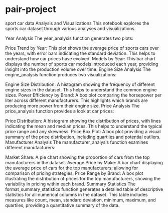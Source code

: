 # pair-project
sport car data
Analysis and Visualizations
This notebook explores the sports car dataset through various analyses and visualizations.

Year Analysis
The year_analysis function generates two plots:

Price Trend by Year: This plot shows the average price of sports cars over the years, with error bars indicating the standard deviation. This helps to understand how car prices have evolved.
Models by Year: This bar chart displays the number of sports car models introduced each year, providing insight into the production volume over time.
Engine Size Analysis
The engine_analysis function produces two visualizations:

Engine Size Distribution: A histogram showing the frequency of different engine sizes in the dataset. This helps to understand the common engine sizes.
Power Efficiency by Brand: A box plot comparing the horsepower per liter across different manufacturers. This highlights which brands are producing more power from their engine size.
Price Analysis
The price_analysis function provides a look at car prices:

Price Distribution: A histogram showing the distribution of prices, with lines indicating the mean and median prices. This helps to understand the typical price range and any skewness.
Price Box Plot: A box plot providing a visual summary of the price distribution, including quartiles and potential outliers.
Manufacturer Analysis
The manufacturer_analysis function examines different manufacturers:

Market Share: A pie chart showing the proportion of cars from the top manufacturers in the dataset.
Average Price by Make: A bar chart displaying the average price of cars for the top manufacturers, allowing for comparison of pricing strategies.
Price Range by Brand: A box plot illustrating the distribution of prices for the top manufacturers, showing the variability in pricing within each brand.
Summary Statistics
The format_summary_statistics function generates a detailed table of descriptive statistics for all numerical columns in the dataset. This table includes measures like count, mean, standard deviation, minimum, maximum, and quartiles, providing a quantitative summary of the data.
